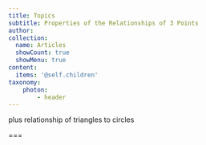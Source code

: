 ```yaml
---
title: Topics
subtitle: Properties of the Relationships of 3 Points
author:
collection:
  name: Articles
  showCount: true
  showMenu: true
content:
  items: '@self.children'
taxonomy:
    photon:
        - header
---
```


plus relationship of triangles to circles

===
